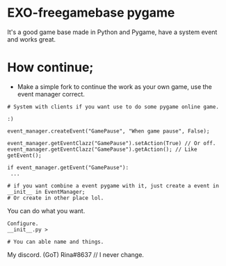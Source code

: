 # EXO-freegamebase pygame
 It's a good game base made in Python and Pygame, have a system event and works great.

# How continue;
- Make a simple fork to continue the work as your own game, use the event manager correct.

```
# System with clients if you want use to do some pygame online game.

:)

```

```
event_manager.createEvent("GamePause", "When game pause", False);

event_manager.getEventClazz("GamePause").setAction(True) // Or off.
event_manager.getEventClazz("GamePause").getAction(); // Like getEvent();

if event_manager.getEvent("GamePause"):
 ...

# if you want combine a event pygame with it, just create a event in __init__ in EventManager;
# Or create in other place lol.

```

You can do what you want.
```
Configure.
__init__.py >

# You can able name and things.

```

My discord.
(GoT) Rina#8637 // I never change.
